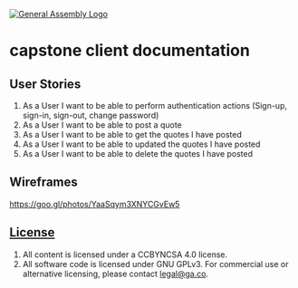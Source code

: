 [![General Assembly Logo](https://camo.githubusercontent.com/1a91b05b8f4d44b5bbfb83abac2b0996d8e26c92/687474703a2f2f692e696d6775722e636f6d2f6b6538555354712e706e67)](https://generalassemb.ly/education/web-development-immersive)

# capstone client documentation

## User Stories
1. As a User I want to be able to perform authentication actions (Sign-up, sign-in, sign-out, change password)
2. As a User I want to be able to post a quote
3. As a User I want to be able to get the quotes I have posted
4. As a User I want to be able to updated the quotes I have posted
5. As a User I want to be able to delete the quotes I have posted

## Wireframes

https://goo.gl/photos/YaaSqym3XNYCGvEw5


## [License](LICENSE)

1.  All content is licensed under a CC­BY­NC­SA 4.0 license.
1.  All software code is licensed under GNU GPLv3. For commercial use or
    alternative licensing, please contact legal@ga.co.
